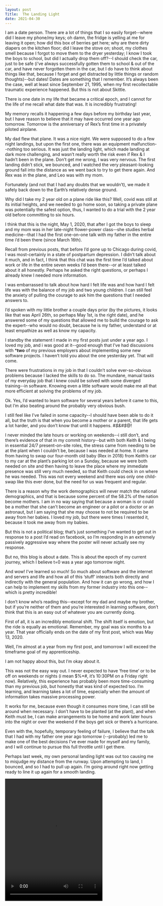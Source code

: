 ```yaml
---
layout: post
Title:  The Landing Light
date: 2021-04-30
---
```


I am a date person.  There are a lot of things that I so easily forget--where did I leave my phone/my keys; oh damn, the fridge is yelling at me for leaving it open; how did this box of berries get here; why are there dirty diapers on the kitchen floor; did I leave the stove on; shoot, my clothes smell because I forgot to move them to the dryer yesterday; I know I took the boys to school, but did I actually drop them off?--I should check the car, just to be safe (i’ve always successfully gotten them to school & out of the car, and have never forgotten them in the car, but I do have to think about things like that, because I forget and get distracted by little things or random thoughts)--but dates!  Dates are something that I remember.  It’s always been the case, well at least since September 21, 1995, when my first recollectable traumatic experience happened.  But this is not about Skittle.

There is one date in my life that became a critical epoch, and I cannot for the life of me recall what date that was.  It is incredibly frustrating!

My memory recalls it happening a few days before my birthday last year, but I have reason to believe that it may have occurred one year ago tomorrow.  Tomorrow is the anniversary of Rex’s first time in a privately piloted airplane.

My dad flew that plane.  It was a nice night.  We were supposed to do a few night landings, but upon the first one, there was an equipment malfunction--nothing too serious.  It was just the landing light, which made landing at dark more challenging, and wasn’t really worth the risk even if Rex & I hadn’t been in the plane.  Don’t get me wrong, I was very nervous.   The first landing didn’t stick, we bounced, and I watched the very pleasant-looking ground fall into the distance as we went back to try to get there again.  And Rex was in the plane, and Leo was with my mom.

Fortunately (and not that I had any doubts that we wouldn’t), we made it safely back down to the Earth’s relatively dense ground.

Why did I take my 2 year old on a plane ride like this?  Well, covid was still at its initial heights, and we needed to go home soon, so taking a private plane was potentially the safest option, thus, I wanted to do a trial with the 2 year old before committing to six hours.

I think that this is the night, May 1, 2020, that after I got the boys to sleep and my mom was in her late-night flower-power class--she studies herbal medicine--that I had the first one-on-one talk with my father in the entire time i’d been there (since March 16th).

Recall from previous posts, that before I’d gone up to Chicago during covid, I was most-certainly in a state of postpartum depression.  I didn’t talk about it much, and in fact, I think that this chat was the first time I’d talked about work or life in the entire seven weeks I’d been there--or at least talked about it all honestly.  Perhaps he asked the right questions, or perhaps I already knew I needed more information.

I was embarrassed to talk about how hard I felt life was and how hard I felt life was with the balance of my job and two young children.  I can still feel the anxiety of pulling the courage to ask him the questions that I needed answers to.

I’d spoken with my little brother a couple days prior (by the pictures, it looks like that was April 26th, so perhaps May 1st, is the right date), and he answered some of my questions that allowed me to build the courage to ask the expert--who would no doubt, because he is my father, understand or at least empathize as well as know my capacity.

I standby the statement I made in my first posts just under a year ago.  I loved my job, and i was good at it--good enough that I’ve had discussions with ***two** of my previous employers about implementing some new software projects.  I haven’t told you about the one yesterday yet.  That will come.

There were frustrations in my job in that I couldn’t solve ever-so-obvious problems because I lacked the skills to do so.  The mundane, manual tasks of my everyday job that I knew could be solved with some diverged training--in software.  Knowing even a little software would make me all that more efficient at solving the problems of my job.

Ok.  Yes, I’d wanted to learn software for several years before it came to this, but I’m also beating around the probably very obvious bush.

I still feel like I’ve failed in some capacity--I should have been able to do it all, but the truth is that when you become a mother or a parent, that life gets a lot harder, and you don’t know that until it happens.  #*$&#$*@!

I never minded the late hours or working on weekends--i still don’t, and there’s evidence of that in my commit history--but with both Keith & I being in essential 24/7 present-on-site roles, the stress came from needing to be at the plant when I couldn’t be, because I was needed at home.  It came from having to swap our four-month old baby (Rex in 2018) from Keith’s car to my car at the plant’s parking lot on a Sunday, because we were both needed on site and then having to leave the place where my immediate presence was still very much needed, so that Keith could check in on where he was needed.  This was not every weekend and there was only one child-swap like this ever done, but the need for us was frequent and regular.

There is a reason why the work demographics will never match the national demographics, and that is because some percent of the 58.2% of the nation become mothers.  I am in no way saying that because a woman is or could be a mother that she can’t become an engineer or a pilot or a doctor or an astronaut, but I am saying that she may choose to not be required to be away from her babies.  I loved my job, but there were times I resented it, because it took me away from my babies.

But this is not a political blog; that’s just something I’ve wanted to get out in response to a post I’d read on facebook, so I’m responding in an extremely passively aggressive way where the poster will never actually see my response.

But no, this blog is about a date.  This is about the epoch of my current journey, which I believe t=0 was a year ago tomorrow night.

And wow!  I’ve learned so much!  So much about software and the internet and servers and life and how all of this ‘stuff’ interacts both directly and indirectly with the general population.  And how it can go wrong, and how I can help to implement my skills from my former industry into this one--which is pretty incredible!

I don’t know who’s reading this--except for my dad and maybe my brother, but if you’re neither of them and you’re interested in learning software, don’t think that this is an easy out of whatever you are currently doing.

First of all, it is an incredibly emotional shift.  The shift itself is emotion, but the ride is equally as emotional.  Remember, my goal was six months to a year.  That year officially ends on the date of my first post, which was May 13, 2020.

Well, I’m almost at a year from my first post, and tomorrow I will exceed the timeframe goal of my apprenticeship.

I am not happy about this, but I’m okay about it.

This was not the easy way out.  I never expected to have ‘free time’ or to be off on weekends or nights (i mean $%*#, it’s 10:30PM on a Friday right now).  Relatively, this experience has probably been more time-consuming than my previous job, but honestly that was kind of expected too.  I’m learning, and learning takes a lot of time, especially when the amount of information takes massive processing power.

It works for me, because even though it consumes more time, I can still be around when necessary.  I don’t have to be planted (at the plant), and when Keith must be, I can make arrangements to be home and work later hours into the night or over the weekend if the boys get sick or there’s a hurricane.

Even with the, hopefully, temporary feeling of failure, I believe that the talk that I had with my father one year ago tomorrow (--probably) led me to make one of the best decisions I’ve ever made for myself and my family, and I will continue to pursue this full throttle until I get there.  

Perhaps last week, my own personal landing light was out too causing me to misjudge my distance from the runway.  Upon attempting to land, I bounced, and so I had to pull up again.  I’m going around right now getting ready to line it up again for a smooth landing.


<video src="https://maniginam.github.io/blog/pics&vids/RexFirstPlaneRide.MOV" width="320" height="400" controls></video>